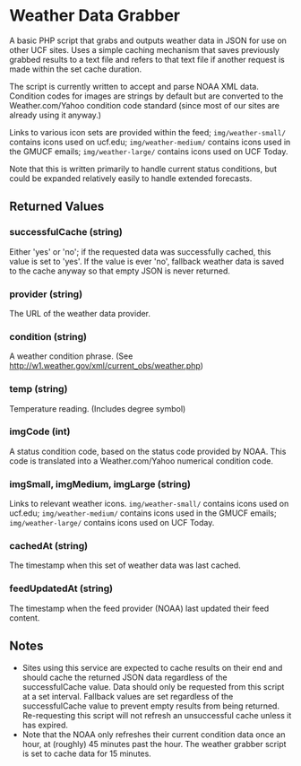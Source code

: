 # Weather Data Grabber

A basic PHP script that grabs and outputs weather data in JSON for use on other UCF sites.
Uses a simple caching mechanism that saves previously grabbed results to a text file and
refers to that text file if another request is made within the set cache duration.

The script is currently written to accept and parse NOAA XML data.  Condition codes for images
are strings by default but are converted to the Weather.com/Yahoo condition code standard
(since most of our sites are already using it anyway.)

Links to various icon sets are provided within the feed; `img/weather-small/` contains icons used
on ucf.edu; `img/weather-medium/` contains icons used in the GMUCF emails; `img/weather-large/` 
contains icons used on UCF Today.

Note that this is written primarily to handle current status conditions, but could be expanded
relatively easily to handle extended forecasts.


## Returned Values

### successfulCache (string)
Either 'yes' or 'no'; if the requested data was successfully cached, this value is set to 'yes'.
If the value is ever 'no', fallback weather data is saved to the cache anyway so that empty
JSON is never returned.

### provider (string)
The URL of the weather data provider.

### condition (string)
A weather condition phrase. (See http://w1.weather.gov/xml/current_obs/weather.php)

### temp (string)
Temperature reading. (Includes degree symbol)

### imgCode (int)
A status condition code, based on the status code provided by NOAA.  This code is translated
into a Weather.com/Yahoo numerical condition code.

### imgSmall, imgMedium, imgLarge (string)
Links to relevant weather icons.  `img/weather-small/` contains icons used on ucf.edu; 
`img/weather-medium/` contains icons used in the GMUCF emails; `img/weather-large/` contains icons 
used on UCF Today.

### cachedAt (string)
The timestamp when this set of weather data was last cached.

### feedUpdatedAt (string)
The timestamp when the feed provider (NOAA) last updated their feed content.


## Notes
* Sites using this service are expected to cache results on their end and should cache the returned 
JSON data regardless of the successfulCache value.  Data should only be requested from this script at 
a set interval.  Fallback values are set regardless of the successfulCache value to prevent empty 
results from being returned.  Re-requesting this script will not refresh an unsuccessful cache
unless it has expired.
* Note that the NOAA only refreshes their current condition data once an hour, at (roughly) 45 
minutes past the hour.  The weather grabber script is set to cache data for 15 minutes.